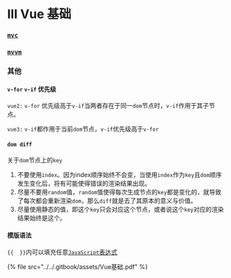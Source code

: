# III Vue 基础

### [`mvc`](../../notes/concept/mvc-and-mvvm.md#mvc)&#x20;

### [`mvvm`](../../notes/concept/mvc-and-mvvm.md#mvvm)



### 其他

#### `v-for`  `v-if` 优先级

`vue2:` `v-for` 优先级高于`v-if`当两者存在于同一`dom`节点时，`v-if`作用于其子节点。

`vue3:` `v-if`都作用于当前`dom`节点，`v-if`优先级高于`v-for`

#### `dom diff`

关于`dom`节点上的`key`

1. 不要使用`index`。因为index顺序始终不会变，当使用`index`作为`key`且`dom`顺序发生变化后，将有可能使得错误的渲染结果出现。
2. 尽量不要用`random`值，`random`值使得每次生成节点的`key`都是变化的，就导致了每次都会重新渲染`dom`，那么`diff`就是去了其原本的意义与价值。
3. 尽量使用静态的值，即这个`key`只会对应这个节点，或者说这个`key`对应的渲染结果始终是这个。

#### 模版语法

`{{  }}`内可以填充任意[`JavaScript`表达式](../../notes/javascript/javascript-biao-da-shi.md)



{% file src="../../.gitbook/assets/Vue基础.pdf" %}
